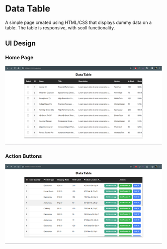 # Data Table

A simple page created using HTML/CSS that displays dummy data on a table. The table is responsive, with scoll functionality.

## UI Design

### Home Page

![Home Page Screenshot][home]

### Action Buttons

![Actions Button Screenshot][actions]

[//]: # "These are reference links used in the body of this note and get stripped out when the markdown processor does its job."
[home]: /images/HomePage.png
[actions]: /images/ActionButtons.png

